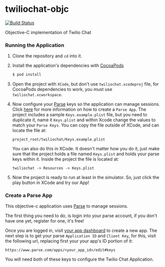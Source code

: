 # twiliochat-objc
[![Build Status](https://travis-ci.org/TwilioDevEd/twiliochat-objc.svg?branch=master)](https://travis-ci.org/TwilioDevEd/twiliochat-objc)

Objective-C implementation of Twilio Chat

### Running the Application
1. Clone the repository and `cd` into it.
1. Install the application's dependencies with [CocoaPods](https://cocoapods.org/)

   ```bash
   $ pod install
   ```
1. Open the project with `XCode`, but don't use `twiliochat.xcodeproj` file, for
   CocoaPods dependencies to work, you must use `twiliochat.xcworkspace`.
1. Now configure your [Parse](https://www.parse.com) keys so the application can
   manage sessions. Click [here](#create-a-parse-app) for more information on how
   to create a `Parse App`.
   The project includes a sample `Keys.example.plist` file, but you need to duplicate
   it, name it `Keys.plist` and within Xcode change the values to match your
   `Parse Keys`. You can copy the file outside of XCode, and can locate the file
   at:

   ```
   project_root/twiliochat/Keys.example.plist
   ```
   You can also do this in XCode. It doesn't matter how you do it, just make sure that
   the project holds a file named `Keys.plist` and holds your parse keys within it.
   Inside the project the file is located at:

   ```
   twiliochat -> Resources -> Keys.plist
   ```

1. Now the project is ready to run at least in the simulator. So, just click the play
   button in XCode and try our App!

### Create a Parse App
This objective-c application uses [Parse](https://www.parse.com) to manage sessions.

The first thing you need to do, is login into your parse account, if you don't have
one yet, register for one, it's free!

Once you are logged in, visit [your app dashboard](https://www.parse.com/apps/)
to create a new app. The next step is to get your parse `Application ID` and
`Client Key`, for this, visit the following url, replacing first your your app's
ID portion of it:

```
https://www.parse.com/apps/<your_app_id>/edit#keys
```

You will need both of these keys to configure the Twilio Chat Application.
